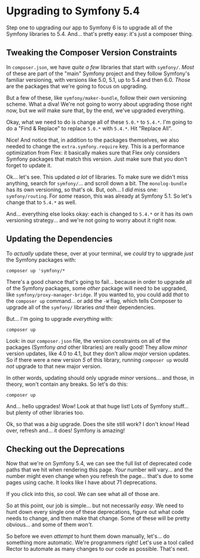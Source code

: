 # Upgrading to Symfony 5.4

Step one to upgrading our app to Symfony 6 is to upgrade all of the Symfony libraries
to 5.4. And... that's pretty easy: it's just a composer thing.

## Tweaking the Composer Version Constraints

In `composer.json`, we have *quite a few* libraries that start with `symfony/`.
*Most* of these are part of the "main" Symfony project and they follow Symfony's
familiar versioning, with versions like 5.0, 5.1, up to 5.4 and then 6.0. *Those*
are the packages that we're going to focus on upgrading.

But a few of these, like `symfony/maker-bundle`, follow their *own* versioning
scheme. What a diva! We're not going to worry about upgrading those right now, but
we *will* make sure that, by the end, we've upgraded everything.

Okay, what we need to do is change all of these `5.0.*` to `5.4.*`. I'm going to
do a "Find & Replace" to replace `5.0.*` with `5.4.*`. Hit "Replace All".

Nice! And notice that, in addition to the packages themselves, we also needed to
change the `extra.symfony.require` key. This is a performance optimization from Flex:
it basically makes sure that Flex only considers Symfony packages that match this
version. Just make sure that you don't forget to update it.

Ok... let's see. This updated *a lot* of libraries. To make sure we didn't miss
anything, search for `symfony/`... and scroll down a bit. The `monolog-bundle` has
its own versioning, so that's ok. But, ooh... I *did* miss one: `symfony/routing`.
For *some* reason, this was already at Symfony 5.1. So let's change that to `5.4.*`
as well.

And... everything else looks okay: each is changed to `5.4.*` or it has its own
versioning strategy... and we're not going to worry about it right now.

## Updating the Dependencies

To *actually* update these, over at your terminal, we *could* try to upgrade *just*
the Symfony packages with:

```terminal
composer up 'symfony/*
```

There's a good chance that's going to fail... because in order to upgrade all of
the Symfony packages, some *other* package will need to be upgraded, like
`symfony/proxy-manager-bridge`. If you wanted to, you could add *that* to the
`composer up` command... or add the `-W` flag, which tells Composer to upgrade
all of the `symfony/` libraries *and* their dependencies.

But... I'm going to upgrade *everything* with:

```terminal
composer up
```

Look: in our `composer.json` file, the version constraints on all of the packages
(Symfony *and* other libraries) are really good! They allow *minor* version updates,
like 4.0 to 4.1, but they don't allow *major* version updates. So if there were a
new version *5* of this library, running `composer up` would *not* upgrade to that
new major version.

In other words, updating should only upgrade *minor* versions... and those, in theory,
won't contain any breaks. So let's do this:

```terminal
composer up
```

And... hello upgrades! Wow! Look at that huge list! Lots of Symfony stuff...
but plenty of other libraries too.

Ok, so that was a *big* upgrade. Does the site still work? I don't know! Head over,
refresh and... it does! Symfony is amazing!

## Checking out the Deprecations

Now that we're on Symfony 5.4, we can see the full list of deprecated code paths
that we hit when rendering this page. *Your* number will vary... and the number
might even change when you refresh the page... that's due to some pages using
cache. It looks like I have about 71 deprecations.

If you click into this, *so* cool. We can see what all of those are.

So at this point, our job is simple... but not necessarily *easy*. We need to hunt
down every single one of these deprecations, figure out what code needs to change,
and then make that change. Some of these will be pretty obvious... and some of them
*won't*.

So before we even *attempt* to hunt them down manually, let's... do something
more automatic. We're programmers right! Let's use a tool called Rector to automate
as many changes to our code as possible. That's next.

